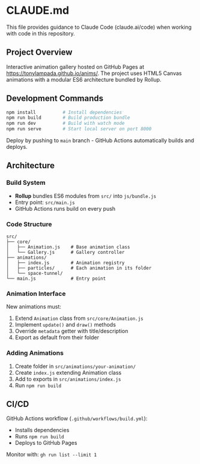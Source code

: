 # CLAUDE.md

This file provides guidance to Claude Code (claude.ai/code) when working with code in this repository.

## Project Overview

Interactive animation gallery hosted on GitHub Pages at https://tonylampada.github.io/anims/. The project uses HTML5 Canvas animations with a modular ES6 architecture bundled by Rollup.

## Development Commands

```bash
npm install          # Install dependencies
npm run build        # Build production bundle
npm run dev          # Build with watch mode
npm run serve        # Start local server on port 8000
```

Deploy by pushing to `main` branch - GitHub Actions automatically builds and deploys.

## Architecture

### Build System
- **Rollup** bundles ES6 modules from `src/` into `js/bundle.js`
- Entry point: `src/main.js`
- GitHub Actions runs build on every push

### Code Structure
```
src/
├── core/
│   ├── Animation.js    # Base animation class
│   └── Gallery.js      # Gallery controller
├── animations/
│   ├── index.js        # Animation registry
│   ├── particles/      # Each animation in its folder
│   └── space-tunnel/
└── main.js             # Entry point
```

### Animation Interface
New animations must:
1. Extend `Animation` class from `src/core/Animation.js`
2. Implement `update()` and `draw()` methods
3. Override `metadata` getter with title/description
4. Export as default from their folder

### Adding Animations
1. Create folder in `src/animations/your-animation/`
2. Create `index.js` extending Animation class
3. Add to exports in `src/animations/index.js`
4. Run `npm run build`

## CI/CD

GitHub Actions workflow (`.github/workflows/build.yml`):
- Installs dependencies
- Runs `npm run build`
- Deploys to GitHub Pages

Monitor with: `gh run list --limit 1`